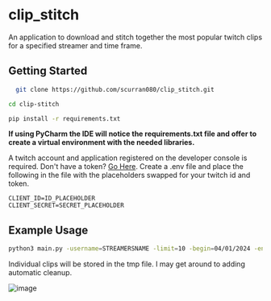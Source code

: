 # clip_stitch
An application to download and stitch together the most popular twitch clips for a specified streamer and time frame.

## Getting Started
```bash
  git clone https://github.com/scurran080/clip_stitch.git
```
```bash
cd clip-stitch
```

```bash
pip install -r requirements.txt
```
**If using PyCharm the IDE will notice the requirements.txt file and offer to create a virtual environment with the needed libraries.**

A twitch account and application registered on the developer console is required. Don't have a token? [Go Here](https://dev.twitch.tv/console).
Create a .env file and place the following in the file with the placeholders swapped for your twitch id and token.
```
CLIENT_ID=ID_PLACEHOLDER
CLIENT_SECRET=SECRET_PLACEHOLDER
```

## Example Usage
```bash
python3 main.py -username=STREAMERSNAME -limit=10 -begin=04/01/2024 -end=05/01/2024
```

Individual clips will be stored in the tmp file. I may get around to adding automatic cleanup.

![image](https://github.com/scurran080/clip_stitch/assets/56182216/e5d4162a-8dc3-413d-a9e2-e32e9204892d)
